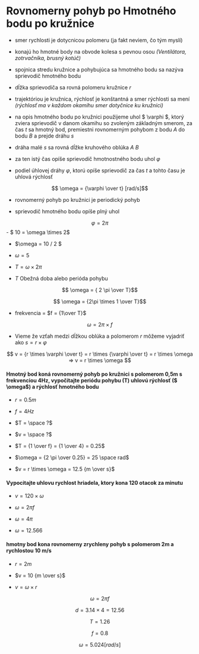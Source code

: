# Rovnomerny pohyb po Hmotného bodu po kružnice

  

- smer rychlosti je dotycnicou polomeru (ja fakt neviem, čo tým myslí)

- konajú ho hmotné body na obvode kolesa s pevnou osou _(Ventilátora, zotrvačníka, brusný kotúč)_

- spojnica stredu kružnice a pohybujúca sa hmotného bodu sa nazýva sprievodič hmotného bodu

- dĺžka sprievodiča sa rovná polomeru kružnice $r$

- trajektóriou je kružnica, rýchlosť je konštantná a smer rýchlosti sa mení _(rýchlosť ma v každom okamihu smer dotyčnice ku kružnici)_

- na opis hmotného bodu po kružnici použijeme uhol $ \varphi $, ktorý zviera sprievodič v danom okamihu so zvoleným základným smerom, za čas $t$ sa hmotný bod, premiestni rovnomerným pohybom z bodu $A$ do bodu $B$ a prejde dráhu $s$

- dráha malé $s$ sa rovná dĺžke kruhového oblúka $A$ $B$

- za ten istý čas opíše sprievodič hmotnostného bodu uhol $\varphi$

- podiel úhlovej dráhy $\varphi$, ktorú opíše sprievodič za čas $t$ a tohto času je uhlová rýchlosť

  

$$ \omega = {\varphi \over t} [rad/s]$$

- rovnomerný pohyb po kružnici je periodický pohyb

- sprievodič hmotného bodu opíše plný uhol

$$ \varphi = 2\pi$$- $ 10 = \omega \times 2$

- $\omega = 10 / 2 $

- $\omega = 5$

- $T = \omega \times 2 \pi$

- $T$ Obežná doba alebo perióda pohybu

$$ \omega = { 2 \pi \over T}$$

$$ \omega = {2\pi \times 1 \over T}$$

- frekvencia = $f = {1\over T}$

$$ \omega = 2\pi \times f$$

- Vieme že vzťah medzi dĺžkou oblúka a polomerom $r$ môžeme vyjadriť ako $s = r \times \varphi$

$$ v = {r \times \varphi \over t} = r \times {\varphi \over t} = r \times \omega => v = r \times \omega $$

  

#### Hmotný bod koná rovnomerný pohyb po kružnici s polomerom 0,5m s frekvenciou 4Hz, vypočítajte periódu pohybu (T) uhlovú rýchlosť ($ \omega$) a rýchlosť hmotného bodu

- $r = 0.5m$

- $f = 4Hz$

- $T = \space ?$

- $v = \space ?$

- $T = {1 \over f} = {1 \over 4} = 0.25$

- $\omega = {2 \pi \over 0.25} = 25 \space rad$

- $v = r \times \omega = 12.5 {m \over s}$

  

#### Vypocitajte uhlovu rychlost hriadela, ktory kona 120 otacok za minutu

- $v = 120 \times \omega$

- $\omega = 2\pi f$

- $\omega = 4 \pi$

- $\omega = 12.566$

  

#### hmotny bod kona rovnomerny zrychleny pohyb s polomerom 2m a rychlostou 10 m/s

- $r = 2m$

- $v = 10 {m \over s}$

- $v = \omega \times r$

$$ \omega = 2 \pi f$$

$$ d = 3.14 \times 4 = 12.56$$

$$ T = 1.26$$

$$ f = 0.8 $$

$$ \omega = 5.024 [rad/s] $$
